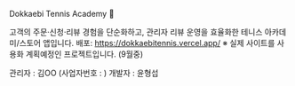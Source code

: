 Dokkaebi Tennis Academy 🏸

고객의 주문·신청·리뷰 경험을 단순화하고, 관리자 리뷰 운영을 효율화한 테니스 아카데미/스토어 앱입니다.
배포: https://dokkaebitennis.vercel.app/
※ 실제 사이트를 사용화 계획예정인 프로젝트입니다. (9월중)

관리자 : 김OO (사업자번호 : )
개발자 : 윤형섭
